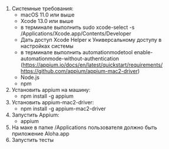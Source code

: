 1. Системные требования:
   - macOS 11.0 или выше
   - Xcode 13.0 или выше
   - в терминале выполнить sudo xcode-select -s /Applications/Xcode.app/Contents/Developer
   - Дать доступ Xcode Helper к Универсальному доступу в настройках системы
   - в терминале выполнить automationmodetool enable-automationmode-without-authentication
   (https://appium.io/docs/en/latest/quickstart/requirements/
   https://github.com/appium/appium-mac2-driver)
   - Node.js
   - npm
2. Установить appium на машину:
   - npm install -g appium
3. Установить appium-mac2-driver:
   - npm install -g appium-mac2-driver
4. Запустить Appium:
   - appium
5. На маке в папке /Applications пользователя должно быть приложение Aloha.app
6. Запустить тесты